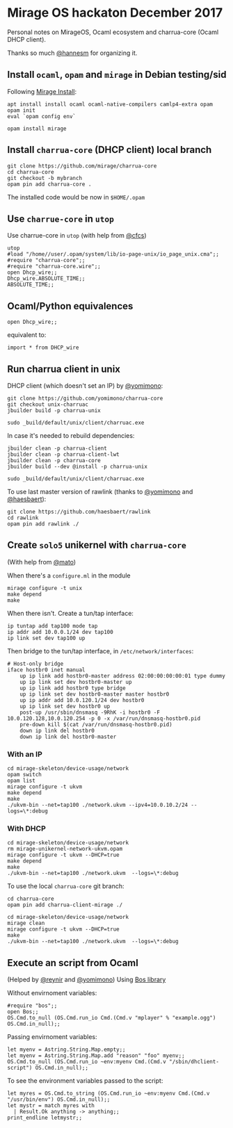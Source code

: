 Mirage OS hackaton December 2017
=================================

Personal notes on MirageOS, Ocaml ecosystem and charrua-core (Ocaml DHCP client).

Thanks so much [@hannesm](https://github.com/hannesm) for organizing it.

Install ``ocaml``, ``opam`` and ``mirage`` in Debian testing/sid
----------------------------------------------

Following [Mirage Install](https://mirage.io/wiki/install):

    apt install install ocaml ocaml-native-compilers camlp4-extra opam
    opam init
    eval `opam config env`

    opam install mirage

Install ``charrua-core`` (DHCP client) local branch
------------------------------------------------


    git clone https://github.com/mirage/charrua-core
    cd charrua-core
    git checkout -b mybranch
    opam pin add charrua-core .

The installed code would be now in ``$HOME/.opam``

Use ``charrue-core`` in ``utop``
---------------------------------

Use charrue-core in ``utop`` (with help from [@cfcs](https://github.com/cfcs))

    utop
    #load "/home//user/.opam/system/lib/io-page-unix/io_page_unix.cma";;
    #require "charrua-core";;
    #require "charrua-core.wire";;
    open Dhcp_wire;;
    Dhcp_wire.ABSOLUTE_TIME;;
    ABSOLUTE_TIME;;


Ocaml/Python equivalences
-------------------------

    open Dhcp_wire;;
    
equivalent to:

    import * from DHCP_wire


Run charrua client in unix
------------------------------

DHCP client (which doesn't set an IP) by [@yomimono](https://github.com/yomimono):

    git clone https://github.com/yomimono/charrua-core 
    git checkout unix-charruac
    jbuilder build -p charrua-unix
    
    sudo _build/default/unix/client/charruac.exe

In case it's needed to rebuild dependencies:

    jbuilder clean -p charrua-client
    jbuilder clean -p charrua-client-lwt
    jbuilder clean -p charrua-core
    jbuilder build --dev @install -p charrua-unix

    sudo _build/default/unix/client/charruac.exe

To use last master version of rawlink (thanks to [@yomimono](https://github.com/yomimono) and [@haesbaert](https://github.com/haesbaert)):

    git clone https://github.com/haesbaert/rawlink
    cd rawlink
    opam pin add rawlink ./

Create ``solo5`` unikernel with ``charrua-core``
------------------------------------------------

(With help from [@mato](https://github.com/mato))

When there's a ``configure.ml`` in the module

    mirage configure -t unix
    make depend
    make

When there isn't.
Create a tun/tap interface:

    ip tuntap add tap100 mode tap
    ip addr add 10.0.0.1/24 dev tap100
    ip link set dev tap100 up


Then bridge to the tun/tap interface, in ``/etc/network/interfaces``:

    # Host-only bridge
    iface hostbr0 inet manual
        up ip link add hostbr0-master address 02:00:00:00:00:01 type dummy
        up ip link set dev hostbr0-master up
        up ip link add hostbr0 type bridge
        up ip link set dev hostbr0-master master hostbr0
        up ip addr add 10.0.120.1/24 dev hostbr0
        up ip link set dev hostbr0 up
        post-up /usr/sbin/dnsmasq -9RhK -i hostbr0 -F 10.0.120.128,10.0.120.254 -p 0 -x /var/run/dnsmasq-hostbr0.pid
        pre-down kill $(cat /var/run/dnsmasq-hostbr0.pid)
        down ip link del hostbr0
        down ip link del hostbr0-master



### With an IP

    cd mirage-skeleton/device-usage/network
    opam switch
    opam list
    mirage configure -t ukvm
    make depend
    make
    ./ukvm-bin --net=tap100 ./network.ukvm --ipv4=10.0.10.2/24 --logs=\*:debug

### With DHCP

    cd mirage-skeleton/device-usage/network
    rm mirage-unikernel-network-ukvm.opam 
    mirage configure -t ukvm --DHCP=true
    make depend
    make
    ./ukvm-bin --net=tap100 ./network.ukvm  --logs=\*:debug 


To use the local ``charrua-core`` git branch:

    cd charrua-core 
    opam pin add charrua-client-mirage ./

    cd mirage-skeleton/device-usage/network
    mirage clean
    mirage configure -t ukvm --DHCP=true
    make
    ./ukvm-bin --net=tap100 ./network.ukvm  --logs=\*:debug 

Execute an script from Ocaml
-----------------------------

(Helped by [@reynir](https://github.com/reynir) and [@yomimono](https://github.com/yomimono))
Using [Bos library](http://erratique.ch/software/bos) 

Without envirnoment variables:

    #require "bos";;
    open Bos;;
    OS.Cmd.to_null (OS.Cmd.run_io Cmd.(Cmd.v "mplayer" % "example.ogg") OS.Cmd.in_null);;

Passing envirnoment variables:

    let myenv = Astring.String.Map.empty;;
    let myenv = Astring.String.Map.add "reason" "foo" myenv;;
    OS.Cmd.to_null (OS.Cmd.run_io ~env:myenv Cmd.(Cmd.v "/sbin/dhclient-script") OS.Cmd.in_null);;

To see the environment variables passed to the script:

    let myres = OS.Cmd.to_string (OS.Cmd.run_io ~env:myenv Cmd.(Cmd.v "/usr/bin/env") OS.Cmd.in_null);;
    let mystr = match myres with
      | Result.Ok anything -> anything;;
    print_endline letmystr;;
